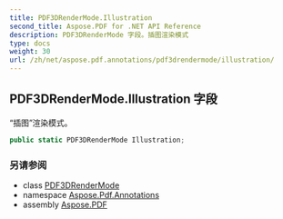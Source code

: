 ```yaml
---
title: PDF3DRenderMode.Illustration
second_title: Aspose.PDF for .NET API Reference
description: PDF3DRenderMode 字段。插图渲染模式
type: docs
weight: 30
url: /zh/net/aspose.pdf.annotations/pdf3drendermode/illustration/
---
```

## PDF3DRenderMode.Illustration 字段

“插图”渲染模式。

```csharp
public static PDF3DRenderMode Illustration;
```

### 另请参阅

* class [PDF3DRenderMode](../)
* namespace [Aspose.Pdf.Annotations](../../../aspose.pdf.annotations/)
* assembly [Aspose.PDF](../../../)